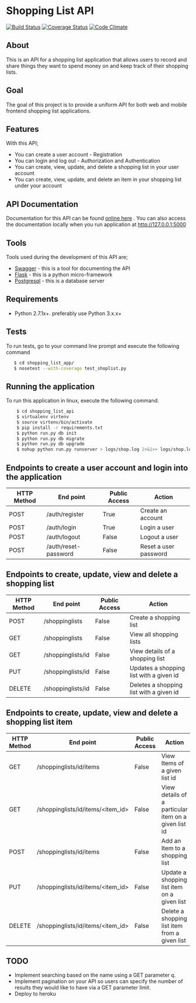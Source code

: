 # Shopping List API
[![Build Status](https://travis-ci.org/kasulani/shoppinglist_api.svg?branch=master)](https://travis-ci.org/kasulani/shoppinglist_api)
[![Coverage Status](https://coveralls.io/repos/github/kasulani/shoppinglist_api/badge.svg?branch=master)](https://coveralls.io/github/kasulani/shoppinglist_api?branch=master)
[![Code Climate](https://codeclimate.com/github/kasulani/shoppinglist_api.svg)](https://codeclimate.com/github/kasulani/shoppinglist_api)
## About
This is an API for a shopping list application that allows users to record and share things they want
to spend money on and keep track of their shopping lists.
## Goal
The goal of this project is to provide a uniform API for both web and mobile frontend shopping list applications.
## Features
With this API;
- You can create a user account - Registration
- You can login and log out - Authorization and Authentication
- You can create, view, update, and delete a shopping list in your user account
- You can create, view, update, and delete an item in your shopping list under your account
## API Documentation
Documentation for this API can be found [online here](https://app.swaggerhub.com/apis/kasulani/shoppinglist_api/1.0.0)
. You can also access the documentation locally when you run application at http://127.0.0.1:5000
## Tools
Tools used during the development of this API are;
- [Swagger](https://swagger.io/) - this is a tool for documenting the API
- [Flask](http://flask.pocoo.org/) - this is a python micro-framework
- [Postgresql](https://www.postgresql.org/) - this is a database server
## Requirements
- Python 2.7.1x+. preferably use Python 3.x.x+
## Tests
To run tests, go to your command line prompt and execute the following command
```sh
   $ cd shopping_list_app/
   $ nosetest --with-coverage test_shoplist.py
```
## Running the application
To run this application in linux, execute the following command.
```sh
    $ cd shopping_list_api
    $ virtualenv virtenv
    $ source virtenv/bin/activate
    $ pip install -r requirements.txt
    $ python run.py db init
    $ python run.py db migrate
    $ python run.py db upgrade
    $ nohup python run.py runserver > logs/shop.log 2>&1>> logs/shop.log & disown
```
## Endpoints to create a user account and login into the application
HTTP Method|End point | Public Access|Action
-----------|----------|--------------|------
POST | /auth/register | True | Create an account
POST | /auth/login | True | Login a user
POST | /auth/logout | False | Logout a user
POST | /auth/reset-password | False | Reset a user password
## Endpoints to create, update, view and delete a shopping list
HTTP Method|End point | Public Access|Action
-----------|----------|--------------|------
POST | /shoppinglists | False | Create a shopping list
GET | /shoppinglists | False | View all shopping lists
GET | /shoppinglists/id | False | View details of a shopping list
PUT | /shoppinglists/id | False | Updates a shopping list with a given id
DELETE | /shoppinglists/id | False | Deletes a shopping list with a given id
## Endpoints to create, update, view and delete a shopping list item
HTTP Method|End point | Public Access|Action
-----------|----------|--------------|------
GET | /shoppinglists/id/items | False | View Items of a given list id
GET | /shoppinglists/id/items/<item_id> | False | View details of a particular item on a given list id
POST | /shoppinglists/id/items | False | Add an Item to a shopping list
PUT | /shoppinglists/id/items/<item_id> | False | Update a shopping list item on a given list
DELETE | /shoppinglists/id/items/<item_id> | False | Delete a shopping list item from a given list
## TODO
- Implement searching​ ​based​ ​on​ ​the​ ​name​ ​using​ a GET​ parameter​ q.
- Implement​ ​pagination​ ​on​ ​your​ ​API​ ​so​ ​users​ ​can​ ​specify​ ​the​ ​number​ ​of​ ​results​ ​they​ ​would
 like​ ​to​ ​have​ ​via​ ​a ​GET​ parameter​ ​limit​.
- Deploy to heroku


